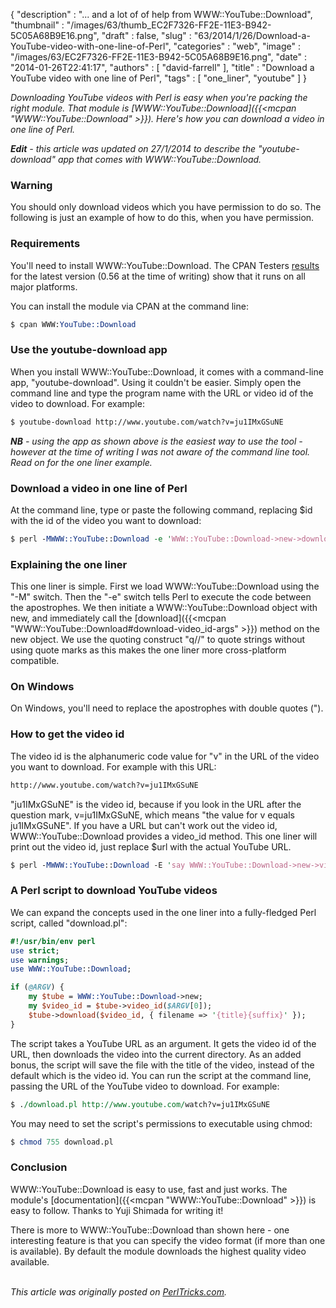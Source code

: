 {
   "description" : "... and a lot of of help from WWW::YouTube::Download",
   "thumbnail" : "/images/63/thumb_EC2F7326-FF2E-11E3-B942-5C05A68B9E16.png",
   "draft" : false,
   "slug" : "63/2014/1/26/Download-a-YouTube-video-with-one-line-of-Perl",
   "categories" : "web",
   "image" : "/images/63/EC2F7326-FF2E-11E3-B942-5C05A68B9E16.png",
   "date" : "2014-01-26T22:41:17",
   "authors" : [
      "david-farrell"
   ],
   "title" : "Download a YouTube video with one line of Perl",
   "tags" : [
      "one_liner",
      "youtube"
   ]
}


*Downloading YouTube videos with Perl is easy when you're packing the right module. That module is [WWW::YouTube::Download]({{<mcpan "WWW::YouTube::Download" >}}). Here's how you can download a video in one line of Perl.*

***Edit** - this article was updated on 27/1/2014 to describe the "youtube-download" app that comes with WWW::YouTube::Download.*

### Warning

You should only download videos which you have permission to do so. The following is just an example of how to do this, when you have permission.

### Requirements

You'll need to install WWW::YouTube::Download. The CPAN Testers [results](http://matrix.cpantesters.org/?dist=WWW-YouTube-Download+0.56) for the latest version (0.56 at the time of writing) show that it runs on all major platforms.

You can install the module via CPAN at the command line:

```perl
$ cpan WWW:YouTube::Download
```

### Use the youtube-download app

When you install WWW::YouTube::Download, it comes with a command-line app, "youtube-download". Using it couldn't be easier. Simply open the command line and type the program name with the URL or video id of the video to download. For example:

```perl
$ youtube-download http://www.youtube.com/watch?v=ju1IMxGSuNE
```

***NB** - using the app as shown above is the easiest way to use the tool - however at the time of writing I was not aware of the command line tool. Read on for the one liner example.*

### Download a video in one line of Perl

At the command line, type or paste the following command, replacing $id with the id of the video you want to download:

```perl
$ perl -MWWW::YouTube::Download -e 'WWW::YouTube::Download->new->download(q/$id/)'
```

### Explaining the one liner

This one liner is simple. First we load WWW::YouTube::Download using the "-M" switch. Then the "-e" switch tells Perl to execute the code between the apostrophes. We then initiate a WWW::YouTube::Download object with new, and immediately call the [download]({{<mcpan "WWW::YouTube::Download#download-video_id-args" >}}) method on the new object. We use the quoting construct "q//" to quote strings without using quote marks as this makes the one liner more cross-platform compatible.

### On Windows

On Windows, you'll need to replace the apostrophes with double quotes (").

### How to get the video id

The video id is the alphanumeric code value for "v" in the URL of the video you want to download. For example with this URL:

```perl
http://www.youtube.com/watch?v=ju1IMxGSuNE
```

"ju1IMxGSuNE" is the video id, because if you look in the URL after the question mark, v=ju1IMxGSuNE, which means "the value for v equals ju1IMxGSuNE". If you have a URL but can't work out the video id, WWW::YouTube::Download provides a video\_id method. This one liner will print out the video id, just replace $url with the actual YouTube URL.

```perl
$ perl -MWWW::YouTube::Download -E 'say WWW::YouTube::Download->new->video_id(q{$url})'
```

### A Perl script to download YouTube videos

We can expand the concepts used in the one liner into a fully-fledged Perl script, called "download.pl":

```perl
#!/usr/bin/env perl
use strict;
use warnings;
use WWW::YouTube::Download;

if (@ARGV) {
    my $tube = WWW::YouTube::Download->new;
    my $video_id = $tube->video_id($ARGV[0]);
    $tube->download($video_id, { filename => '{title}{suffix}' }); 
}
```

The script takes a YouTube URL as an argument. It gets the video id of the URL, then downloads the video into the current directory. As an added bonus, the script will save the file with the title of the video, instead of the default which is the video id. You can run the script at the command line, passing the URL of the YouTube video to download. For example:

```perl
$ ./download.pl http://www.youtube.com/watch?v=ju1IMxGSuNE
```

You may need to set the script's permissions to executable using chmod:

```perl
$ chmod 755 download.pl
```

### Conclusion

WWW::YouTube::Download is easy to use, fast and just works. The module's [documentation]({{<mcpan "WWW::YouTube::Download" >}}) is easy to follow. Thanks to Yuji Shimada for writing it!

There is more to WWW::YouTube::Download than shown here - one interesting feature is that you can specify the video format (if more than one is available). By default the module downloads the highest quality video available.

\
*This article was originally posted on [PerlTricks.com](http://perltricks.com).*
